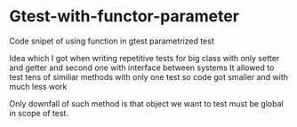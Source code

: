 # Gtest-with-functor-parameter
Code snipet of using function in gtest parametrized test

Idea which I got when writing repetitive tests for big class with only setter and getter and second one with interface between systems
It allowed to test tens of similiar methods with only one test so code got smaller and with much less work

Only downfall of such method is that object we want to test must be global in scope of test.
